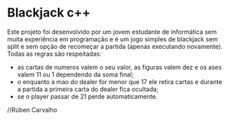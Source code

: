 # Blackjack c++

Este projeto foi desenvolvido por um jovem estudante de informática sem muita experiência em programação e é um jogo simples de blackjack sem split e sem opção de recomeçar a partida (apenas executando novamente).
Todas as regras são respeitadas:
 - as cartas de numeros valem o seu valor, as figuras valem dez e os ases valem 11 ou 1 dependendo da soma final;
 - o enquanto a mao do dealer for menor que 17 ele retira cartas e durante a partida a primeira carta do dealer fica ocultada;
 - se o player passar de 21 perde automaticamente.

//Rúben Carvalho
